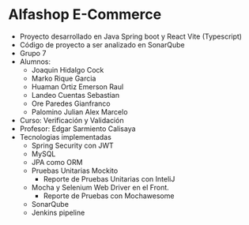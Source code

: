 # Alfashop E-Commerce 
- Proyecto desarrollado en Java Spring boot y React Vite (Typescript)
- Código de proyecto a ser analizado en SonarQube
- Grupo 7
- Alumnos:
  - Joaquin Hidalgo Cock
  - Marko Rique Garcia
  - Huaman Ortiz Emerson Raul
  - Landeo Cuentas Sebastian
  - Ore Paredes Gianfranco
  - Palomino Julian Alex Marcelo
- Curso: Verificación y Validación
- Profesor: Edgar Sarmiento Calisaya 
- Tecnologias implementadas
  - Spring Security con JWT
  - MySQL
  - JPA como ORM
  - Pruebas Unitarias Mockito
    - Reporte de Pruebas Unitarias con InteliJ
  - Mocha y Selenium Web Driver en el Front.
    - Reporte de Pruebas con Mochawesome 
  - SonarQube
  - Jenkins pipeline
